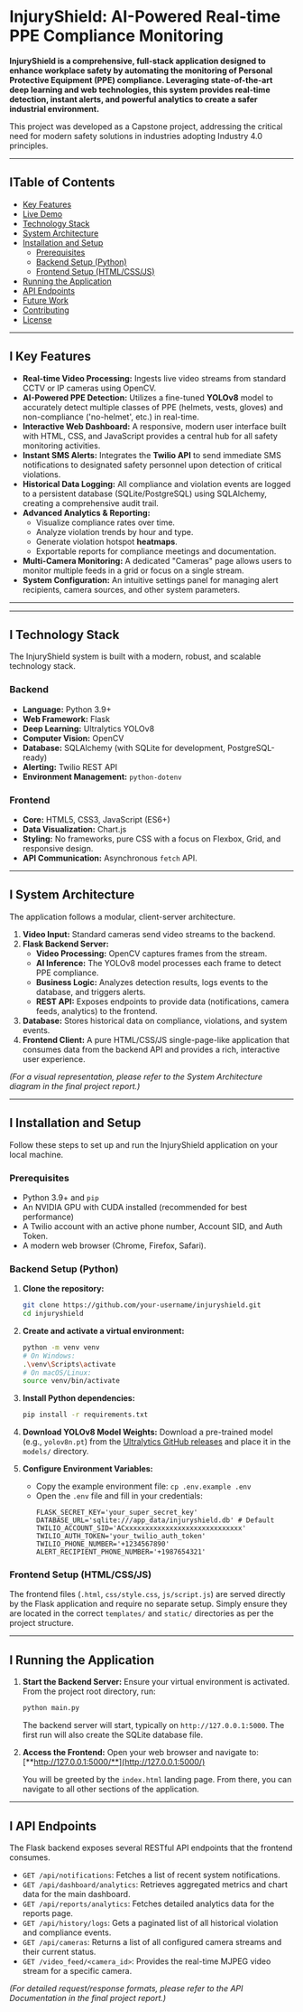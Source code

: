 # InjuryShield: AI-Powered Real-time PPE Compliance Monitoring

 <!-- Replace with a nice banner image of your dashboard -->

**InjuryShield is a comprehensive, full-stack application designed to enhance workplace safety by automating the monitoring of Personal Protective Equipment (PPE) compliance. Leveraging state-of-the-art deep learning and web technologies, this system provides real-time detection, instant alerts, and powerful analytics to create a safer industrial environment.**

This project was developed as a Capstone project, addressing the critical need for modern safety solutions in industries adopting Industry 4.0 principles.

---

##  ITable of Contents

- [Key Features](#-key-features)
- [Live Demo](#-live-demo)
- [Technology Stack](#-technology-stack)
- [System Architecture](#-system-architecture)
- [Installation and Setup](#-installation-and-setup)
  - [Prerequisites](#prerequisites)
  - [Backend Setup (Python)](#backend-setup-python)
  - [Frontend Setup (HTML/CSS/JS)](#frontend-setup-htmlcssjs)
- [Running the Application](#-running-the-application)
- [API Endpoints](#-api-endpoints)
- [Future Work](#-future-work)
- [Contributing](#-contributing)
- [License](#-license)

---

## I Key Features

-   **Real-time Video Processing:** Ingests live video streams from standard CCTV or IP cameras using OpenCV.
-   **AI-Powered PPE Detection:** Utilizes a fine-tuned **YOLOv8** model to accurately detect multiple classes of PPE (helmets, vests, gloves) and non-compliance ('no-helmet', etc.) in real-time.
-   **Interactive Web Dashboard:** A responsive, modern user interface built with HTML, CSS, and JavaScript provides a central hub for all safety monitoring activities.
-   **Instant SMS Alerts:** Integrates the **Twilio API** to send immediate SMS notifications to designated safety personnel upon detection of critical violations.
-   **Historical Data Logging:** All compliance and violation events are logged to a persistent database (SQLite/PostgreSQL) using SQLAlchemy, creating a comprehensive audit trail.
-   **Advanced Analytics & Reporting:**
    -   Visualize compliance rates over time.
    -   Analyze violation trends by hour and type.
    -   Generate violation hotspot **heatmaps**.
    -   Exportable reports for compliance meetings and documentation.
-   **Multi-Camera Monitoring:** A dedicated "Cameras" page allows users to monitor multiple feeds in a grid or focus on a single stream.
-   **System Configuration:** An intuitive settings panel for managing alert recipients, camera sources, and other system parameters.

---


---

## I Technology Stack

The InjuryShield system is built with a modern, robust, and scalable technology stack.

### Backend

-   **Language:** Python 3.9+
-   **Web Framework:** Flask
-   **Deep Learning:** Ultralytics YOLOv8
-   **Computer Vision:** OpenCV
-   **Database:** SQLAlchemy (with SQLite for development, PostgreSQL-ready)
-   **Alerting:** Twilio REST API
-   **Environment Management:** `python-dotenv`

### Frontend

-   **Core:** HTML5, CSS3, JavaScript (ES6+)
-   **Data Visualization:** Chart.js
-   **Styling:** No frameworks, pure CSS with a focus on Flexbox, Grid, and responsive design.
-   **API Communication:** Asynchronous `fetch` API.

---

## I System Architecture

The application follows a modular, client-server architecture.

1.  **Video Input:** Standard cameras send video streams to the backend.
2.  **Flask Backend Server:**
    -   **Video Processing:** OpenCV captures frames from the stream.
    -   **AI Inference:** The YOLOv8 model processes each frame to detect PPE compliance.
    -   **Business Logic:** Analyzes detection results, logs events to the database, and triggers alerts.
    -   **REST API:** Exposes endpoints to provide data (notifications, camera feeds, analytics) to the frontend.
3.  **Database:** Stores historical data on compliance, violations, and system events.
4.  **Frontend Client:** A pure HTML/CSS/JS single-page-like application that consumes data from the backend API and provides a rich, interactive user experience.

*(For a visual representation, please refer to the System Architecture diagram in the final project report.)*

---

## I Installation and Setup

Follow these steps to set up and run the InjuryShield application on your local machine.

### Prerequisites

-   Python 3.9+ and `pip`
-   An NVIDIA GPU with CUDA installed (recommended for best performance)
-   A Twilio account with an active phone number, Account SID, and Auth Token.
-   A modern web browser (Chrome, Firefox, Safari).

### Backend Setup (Python)

1.  **Clone the repository:**
    ```bash
    git clone https://github.com/your-username/injuryshield.git
    cd injuryshield
    ```

2.  **Create and activate a virtual environment:**
    ```bash
    python -m venv venv
    # On Windows:
    .\venv\Scripts\activate
    # On macOS/Linux:
    source venv/bin/activate
    ```

3.  **Install Python dependencies:**
    ```bash
    pip install -r requirements.txt
    ```

4.  **Download YOLOv8 Model Weights:**
    Download a pre-trained model (e.g., `yolov8n.pt`) from the [Ultralytics GitHub releases](https://github.com/ultralytics/ultralytics/releases) and place it in the `models/` directory.

5.  **Configure Environment Variables:**
    -   Copy the example environment file: `cp .env.example .env`
    -   Open the `.env` file and fill in your credentials:
        ```env
        FLASK_SECRET_KEY='your_super_secret_key'
        DATABASE_URL='sqlite:///app_data/injuryshield.db' # Default
        TWILIO_ACCOUNT_SID='ACxxxxxxxxxxxxxxxxxxxxxxxxxxxxx'
        TWILIO_AUTH_TOKEN='your_twilio_auth_token'
        TWILIO_PHONE_NUMBER='+1234567890'
        ALERT_RECIPIENT_PHONE_NUMBER='+1987654321'
        ```

### Frontend Setup (HTML/CSS/JS)

The frontend files (`.html`, `css/style.css`, `js/script.js`) are served directly by the Flask application and require no separate setup. Simply ensure they are located in the correct `templates/` and `static/` directories as per the project structure.

---

## I Running the Application

1.  **Start the Backend Server:**
    Ensure your virtual environment is activated. From the project root directory, run:
    ```bash
    python main.py
    ```
    The backend server will start, typically on `http://127.0.0.1:5000`. The first run will also create the SQLite database file.

2.  **Access the Frontend:**
    Open your web browser and navigate to:
    [**http://127.0.0.1:5000/**](http://127.0.0.1:5000/)

    You will be greeted by the `index.html` landing page. From there, you can navigate to all other sections of the application.

---

## I API Endpoints

The Flask backend exposes several RESTful API endpoints that the frontend consumes.

-   `GET /api/notifications`: Fetches a list of recent system notifications.
-   `GET /api/dashboard/analytics`: Retrieves aggregated metrics and chart data for the main dashboard.
-   `GET /api/reports/analytics`: Fetches detailed analytics data for the reports page.
-   `GET /api/history/logs`: Gets a paginated list of all historical violation and compliance events.
-   `GET /api/cameras`: Returns a list of all configured camera streams and their current status.
-   `GET /video_feed/<camera_id>`: Provides the real-time MJPEG video stream for a specific camera.

*(For detailed request/response formats, please refer to the API Documentation in the final project report.)*